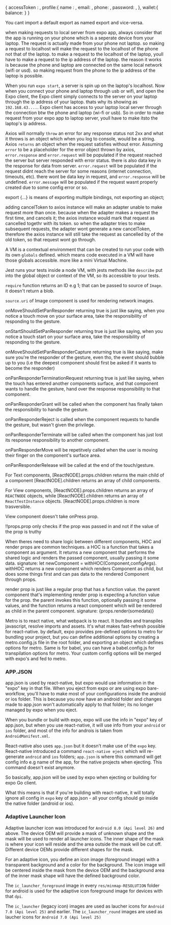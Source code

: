 {
    accessToken : <any>,
    profile:{
        name : <String>,
        email: <String>,
        phone: <Number>,
        password: <any>,
    },
    wallet:{
        balance: <Number>
    }
}

You cant import a default export as named export and vice-versa.

when making requests to local server from expo app, always consider that the app is running on your phone
which is a seperate device from your laptop. The request is actually made from your phone not laptop.
so making a request to localhost will make the request to the localhost of the phone not that of the laptop.
to make a request to the localhost of the laptop, youll have to make a request to the ip address of the laptop.
the reason it works is because the phone and laptop are connected on the same local network (wifi or usd).
so making request from the phone to the ip address of the laptop is possible.

When you run `expo start`, a server is spin up on the laptop's localhost.
Now when you connect your phone and laptop through usb or wifi, and open the Expo client, the Expo client
simply connects to the server on your laptop through the ip address of your laptop. thats why its showing 
as `192.168.43....`. Expo client has access to your laptop local server through the connection btw the phone
and laptop (wi-fi or usb). So in order to make request from your expo app to laptop server, youll have to make itsto the laptop's
ip address.

Axios will normally `throw` an error for any response status not 2xx and what it throws is an object
which when you log to console, would be a string.
Axios `returns` an object when the request satisfies without error.
Assuming `error` to be a placeholder for the error object thrown by axios,
`error.response` and `error.request` will be populated if the request reached the server but server responded with error status.
there is also data key in the response for data from server.
`error.request` will be populated if the request didnt reach the server for some reasons (internet connection, timeouts, etc).
there wont be data key in request, and `error.response` will be undefined.
`error.message` will be populated if the request wasnt properly created due to some config error or so.

export {...} is means of exporting multiple bindings, not exporting an object;

adding cancelToken to axios instance will make an adapter unable to make request more than once.
because when the adapter makes a request the first time, and cancels it; the axios instance would mark
that request as cancelled togethr with its token. so when the adapter tries to make subsequent requests,
the adapter wont generate a new cancelToken, therefore the axios instance will still take the request as
cancelled by of the old token, so that request wont go through.

A VM is a contextual environment that can be created to run your code with its own `globals` defined.
which means code executed in a VM will have those globals accessible. more like a mini Virtual Machine.

Jest runs your tests inside a node VM, with jests methods like `describe` put into the global object or
context of the VM, so its accessible to your tests.

`require` function returns an ID e.g 1; that can be passed to source of `Image`.
it doesn't return a blob.

`source.uri` of Image component is used for rendering network images.

onMoveShouldSetPanResponder returning true is just like saying, when you notice a touch move on your surface area,
take the responsibility of responding to the gesture.

onStartShouldSetPanResponder returning true is just like saying, when you notice a touch start on your surface area,
take the responsibility of responding to the gesture.

onMoveShouldSetPanResponderCapture returning true is like saying, make sure you're the responder of the gesture, even
tho, the event should bubble up to you (i.e the deepest component should first be asked if it wants to become the responder)

onPanResponderTerminationRequest returning true is just like saying, when the touch has entered another components
surface, and that component wants to handle the gesture, hand over the response responsibility to that component.

onPanResponderGrant will be called when the component has finally taken the responsibility to handle the gesture.

onPanResponderReject is called when the component requests to handle the gesture, but wasn't given the privilege.

onPanResponderTerminate will be called when the component has just lost its response responsibility to another component.

onPanResponderMove will be repetitvely called when the user is moving their finger on the component's surface area.

onPanResponderRelease will be called at the end of the touch/gesture.

For Text components,
[ReactNODE].props.children returns the main child of a component
[ReactNODE].children returns an array of child components.

For View components,
[ReactNODE].props.children returns an array of `REACTNODE` objects, while
[ReactNODE].children returns an array of `ReactTestInstance` objects.
[ReactNODE].props.children is more trasversible.

View component doesn't take onPress prop.

!!props.prop only checks if the prop was passed in and not if the value of the prop is truthy

When theres need to share logic between different components, HOC and render props are common techniques.
a HOC is a function that takes a component as argument.
It returns a new component that performs the shared logic and renders the passed component, usually passing
it some data.
signature: let newComponent = withHOC(Component,configArgs).
withHOC returns a new component which renders Component as child, but does some things first and can pas data
to the rendered Component through props.

render prop is just like a regular prop that has a function value.
the parent component that's implementing render prop is expecting a function value for the prop.
the parent invokes this function, optionally passing it some values, and the function returns a react 
component which will be rendered as child in the parent component.
signature: {props.render(somedata)}

Metro is to react native, what webpack is to react. It bundles and transpiles javascript, 
resolve imports and assets. It's what makes fast-refresh possible for react-native.
by default, expo provides pre-defined options to metro for bundling your project, but you can define
additional options by creating a metro.config.js file in the root folder, and exporting an object which defines
options for metro. Same is for babel, you can have a babel.config.js for transpilation options for metro.
Your custom config options will be merged with expo's and fed to metro.

### APP.JSON
app.json is used by react-native, but expo would use information in the "expo" key in that file.
When you eject from expo or are using expo bare-workflow, you'll have to make most of your configurations inside the android or ios folder. This is because you now have an android folder and changes made to app.json won't automatically apply to that folder; its no longer managed by expo when you eject. 

When you bundle or build with expo, expo will use the info in "expo" key of app.json, but when you use react-native, it will use info from your `android` or `ios` folder, and most of the info for androis is taken from `AndroidManifest.xml`.

React-native also uses `app.json` but it doesn't make use of the `expo` key. React-native introduced a command `react-native eject` which will re-generate `android` and `ios` folders; `app.json` is where this command will get config info e.g name of the app, for the native projects when ejecting. This command doesn't exist anymore.

So basically, app.json will be used by expo when ejecting or building for expo Go client.

What this means is that if you're building with react-native, it will totally ignore all config in `expo` key of app.json - all your config should go inside the native folder (android or ios).

### Adaptive Launcher Icon
Adaptive launcher icon was introduced for `Android 8.0 (Api level 26)` and above.
The device OEM will provide a mask of unknown shape and the mask will be used to render all launcher icons. The inner shape of the mask is where your icon will reside and the area outside the mask will be cut off. Different device OEMs provide different shapes for the mask.

For an adaptive icon, you define an icon image (foreground image) with a transparent background and a color for the background. The icon image will be centered inside the mask from the device OEM and the background area of the inner mask shape will have the defined background color.

The `ic_launcher_foreground` image in every `res/minmap-RESOLUTION` folder for android is used for the adaptive icon foreground image for devices with that `dpi`.

The `ic_launcher` (legacy icon) images are used as laucher icons for `Android 7.0 (Api level 25)` and earlier.
The `ic_launcher_round` images are used as laucher icons for `Android 7.0 (Api level 25)`